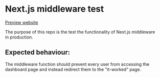 # Next.js middleware test

[Preview website](https://nextjs-middleware-test-five.vercel.app/)

The purpose of this repo is the test the functionality of Next.js middleware in production.

## Expected behaviour:

The middleware function should prevent every user from accessing the dashboard page and instead redirect them to the "it-worked" page.
